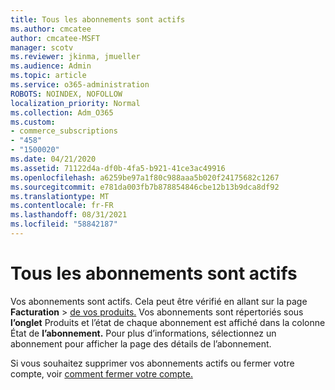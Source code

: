 ```yaml
---
title: Tous les abonnements sont actifs
ms.author: cmcatee
author: cmcatee-MSFT
manager: scotv
ms.reviewer: jkinma, jmueller
ms.audience: Admin
ms.topic: article
ms.service: o365-administration
ROBOTS: NOINDEX, NOFOLLOW
localization_priority: Normal
ms.collection: Adm_O365
ms.custom:
- commerce_subscriptions
- "458"
- "1500020"
ms.date: 04/21/2020
ms.assetid: 71122d4a-df0b-4fa5-b921-41ce3ac49916
ms.openlocfilehash: a6259be97a1f80c988aaa5b020f24175682c1267
ms.sourcegitcommit: e781da003fb7b878854846cbe12b13b9dca8df92
ms.translationtype: MT
ms.contentlocale: fr-FR
ms.lasthandoff: 08/31/2021
ms.locfileid: "58842187"
---
```

# <a name="all-subscriptions-are-active"></a>Tous les abonnements sont actifs

Vos abonnements sont actifs. Cela peut être vérifié en allant sur la page **Facturation** \> [de vos produits.](https://go.microsoft.com/fwlink/p/?linkid=842054) Vos abonnements sont répertoriés sous **l’onglet** Produits et l’état de chaque abonnement est affiché dans la colonne État de **l’abonnement.** Pour plus d’informations, sélectionnez un abonnement pour afficher la page des détails de l’abonnement.
  
Si vous souhaitez supprimer vos abonnements actifs ou fermer votre compte, voir [comment fermer votre compte.](https://docs.microsoft.com/microsoft-365/commerce/close-your-account?view=o365-worldwide)
